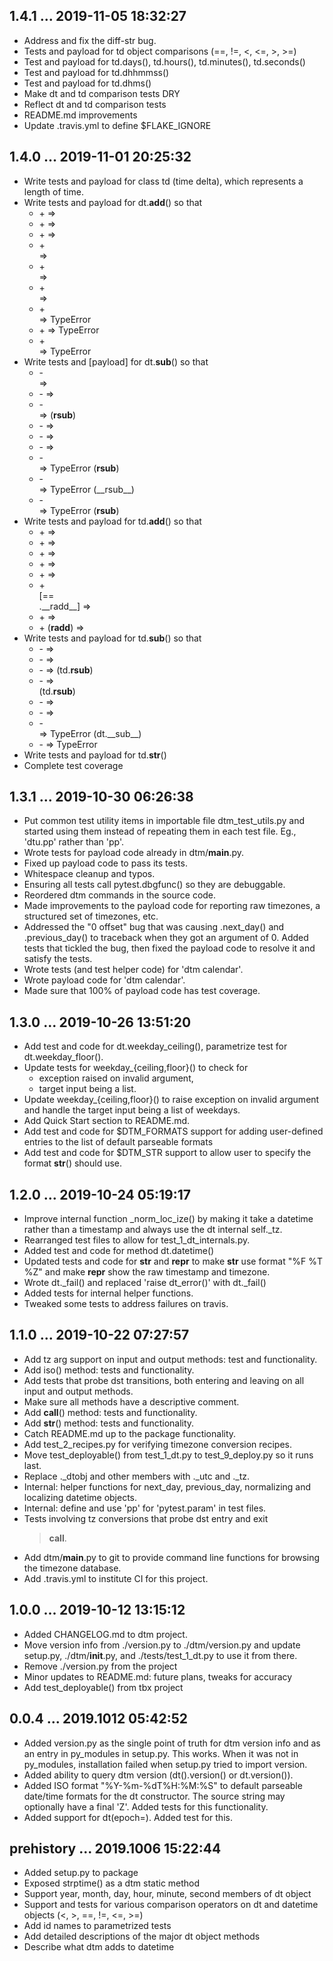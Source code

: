 ## 1.4.1 ... 2019-11-05 18:32:27

 * Address and fix the diff-str bug.
 * Tests and payload for td object comparisons (==, !=, <, <=, >, >=)
 * Test and payload for td.days(), td.hours(), td.minutes(), td.seconds()
 * Test and payload for td.dhhmmss()
 * Test and payload for td.dhms()
 * Make dt and td comparison tests DRY
 * Reflect dt and td comparison tests
 * README.md improvements
 * Update .travis.yml to define $FLAKE_IGNORE

## 1.4.0 ... 2019-11-01 20:25:32

 * Write tests and payload for class td (time delta), which represents a
   length of time.
 * Write tests and payload for dt.__add__() so that
    * <dt> + <int> => <dt>
    * <dt> + <td> => <dt>
    * <dt> + <timedelta> => <dt>
    * <int> + <dt> => <dt>
    * <td> + <dt> => <dt>
    * <timedelta> + <dt> => <dt>
    * <dt> + <dt> => TypeError
    * <dt> + <datetime> => TypeError
    * <datetime> + <dt> => TypeError
 * Write tests and [payload] for dt.__sub__() so that
    * <dt> - <dt> => <td>
    * <dt> - <datetime> => <td>
    * <datetime> - <dt> => <td>        (__rsub__)
    * <dt> - <int> => <dt>
    * <dt> - <td> => <dt>
    * <dt> - <timedelta> => <dt>
    * <int> - <dt> => TypeError        (__rsub__)
    * <td> - <dt> => TypeError         (__rsub__)
    * <timedelta> - <dt> => TypeError  (__rsub__)
 * Write tests and payload for td.__add__() so that
    * <td> + <td> => <td>
    * <td> + <timedelta> => <td>
    * <timedelta> + <td> => <td>
    * <td> + <int> => <td>
    * <int> + <td> => <td>
    * <td> + <dt> [== <dt>.__radd__] => <dt>
    * <td> + <datetime> => <dt>
    * <datetime> + <td> (__radd__) => <dt>
 * Write tests and payload for td.__sub__() so that
    * <td> - <td> => <td>
    * <td> - <timedelta> => <td>
    * <timedelta> - <td> => <td> (td.__rsub__)
    * <datetime> - <td> => <dt>  (td.__rsub__)
    * <td> - <int> => <td>
    * <int> - <td> => <td>
    * <td> - <dt> => TypeError   (dt.__sub__)
    * <td> - <datetime> => TypeError
 * Write tests and payload for td.__str__()
 * Complete test coverage


## 1.3.1 ... 2019-10-30 06:26:38

 * Put common test utility items in importable file dtm_test_utils.py and
   started using them instead of repeating them in each test file. Eg.,
   'dtu.pp' rather than 'pp'.
 * Wrote tests for payload code already in dtm/__main__.py.
 * Fixed up payload code to pass its tests.
 * Whitespace cleanup and typos.
 * Ensuring all tests call pytest.dbgfunc() so they are debuggable.
 * Reordered dtm commands in the source code.
 * Made improvements to the payload code for reporting raw timezones, a
   structured set of timezones, etc.
 * Addressed the "0 offset" bug that was causing .next_day() and
   .previous_day() to traceback when they got an argument of 0. Added tests
   that tickled the bug, then fixed the payload code to resolve it and
   satisfy the tests.
 * Wrote tests (and test helper code) for 'dtm calendar'.
 * Wrote payload code for 'dtm calendar'.
 * Made sure that 100% of payload code has test coverage.


## 1.3.0 ... 2019-10-26 13:51:20

 * Add test and code for dt.weekday_ceiling(), parametrize test for
   dt.weekday_floor().
 * Update tests for weekday_{ceiling,floor}() to check for
    * exception raised on invalid argument,
    * target input being a list.
 * Update weekday_{ceiling,floor}() to raise exception on invalid argument
   and handle the target input being a list of weekdays.
 * Add Quick Start section to README.md.
 * Add test and code for $DTM_FORMATS support for adding user-defined
   entries to the list of default parseable formats
 * Add test and code for $DTM_STR support to allow user to specify the
   format __str__() should use.


## 1.2.0 ... 2019-10-24 05:19:17

 * Improve internal function _norm_loc_ize() by making it take a datetime
   rather than a timestamp and always use the dt internal self._tz.
 * Rearranged test files to allow for test_1_dt_internals.py.
 * Added test and code for method dt.datetime()
 * Updated tests and code for __str__ and __repr__ to make __str__ use
   format "%F %T %Z" and make __repr__ show the raw timestamp and timezone.
 * Wrote dt._fail() and replaced 'raise dt_error(<message>)' with
   dt._fail(<message>)
 * Added tests for internal helper functions.
 * Tweaked some tests to address failures on travis.


## 1.1.0 ... 2019-10-22 07:27:57

 * Add tz arg support on input and output methods: test and functionality.
 * Add iso() method: tests and functionality.
 * Add tests that probe dst transitions, both entering and leaving on all
   input and output methods.
 * Make sure all methods have a descriptive comment.
 * Add __call__() method: tests and functionality.
 * Add __str__() method: tests and functionality.
 * Catch README.md up to the package functionality.
 * Add test_2_recipes.py for verifying timezone conversion recipes.
 * Move test_deployable() from test_1_dt.py to test_9_deploy.py so it runs
   last.
 * Replace ._dtobj and other members with ._utc and ._tz.
 * Internal: helper functions for next_day, previous_day, normalizing and
   localizing datetime objects.
 * Internal: define and use 'pp' for 'pytest.param' in test files.
 * Tests involving tz conversions that probe dst entry and exit
   > __call__.
 * Add dtm/__main__.py to git to provide command line functions for
   browsing the timezone database.
 * Add .travis.yml to institute CI for this project.


## 1.0.0 ... 2019-10-12 13:15:12

 * Added CHANGELOG.md to dtm project.
 * Move version info from ./version.py to ./dtm/version.py and update
   setup.py, ./dtm/__init__.py, and ./tests/test_1_dt.py to use it from
   there.
 * Remove ./version.py from the project
 * Minor updates to README.md: future plans, tweaks for accuracy
 * Add test_deployable() from tbx project

## 0.0.4 ... 2019.1012 05:42:52

 * Added version.py as the single point of truth for dtm version info and
   as an entry in py_modules in setup.py. This works. When it was not in
   py_modules, installation failed when setup.py tried to import version.
 * Added ability to query dtm version (dt().version() or dt.version()).
 * Added ISO format "%Y-%m-%dT%H:%M:%S" to default parseable date/time
   formats for the dt constructor. The source string may optionally have a
   final 'Z'. Added tests for this functionality.
 * Added support for dt(epoch=<number>). Added test for this.

## prehistory ... 2019.1006 15:22:44

 * Added setup.py to package
 * Exposed strptime() as a dtm static method
 * Support year, month, day, hour, minute, second members of dt object
 * Support and tests for various comparison operators on dt and datetime
   objects (<, >, ==, !=, <=, >=)
 * Add id names to parametrized tests
 * Add detailed descriptions of the major dt object methods
 * Describe what dtm adds to datetime
